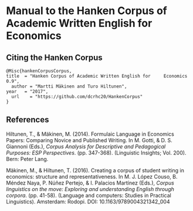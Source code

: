 # Manual to the Hanken Corpus of Academic Written English for Economics

## Citing the Hanken Corpus

	@Misc{hankenCorpusCorpus,
  	title  = "Hanken Corpus of Academic Written English for 	Economics 0.9",
	  author = "Martti Mäkinen and Turo Hiltunen",
  	year   = "2017",
	  url    = "https://github.com/dcrhc20/HankenCorpus" 
  	}

## References

Hiltunen, T., & Mäkinen, M. (2014). Formulaic Language in Economics Papers: Comparing Novice and Published Writing. In M. Gotti, & D. S. Giannoni (Eds.), *Corpus Analysis for Descriptive and Pedagogical Purposes: ESP Perspectives*. (pp. 347-368). (Linguistic Insights; Vol. 200). Bern: Peter Lang. 

Mäkinen, M., & Hiltunen, T. (2016). Creating a corpus of student writing in economics: structure and representativeness. In M. J. López Couso, B. Méndez Naya, P. Núñez Pertejo, & I. Palacios Martínez (Eds.), *Corpus linguistics on the move: Exploring and understanding English through corpora*. (pp. 41-58). (Language and computers: Studies in Practical Linguistics). Amsterdam: Rodopi. DOI: 10.1163/9789004321342_004